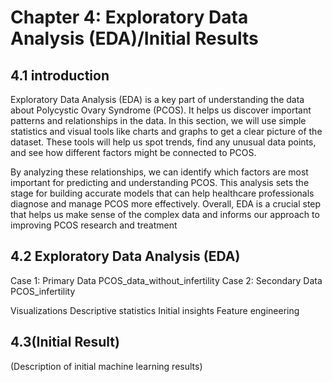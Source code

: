 # Chapter 4: Exploratory Data Analysis (EDA)/Initial Results
## 4.1 introduction
Exploratory Data Analysis (EDA) is a key part of understanding the data about Polycystic Ovary Syndrome (PCOS). It helps us discover important patterns and relationships in the data. In this section, we will use simple statistics and visual tools like charts and graphs to get a clear picture of the dataset. These tools will help us spot trends, find any unusual data points, and see how different factors might be connected to PCOS.

By analyzing these relationships, we can identify which factors are most important for predicting and understanding PCOS. This analysis sets the stage for building accurate models that can help healthcare professionals diagnose and manage PCOS more effectively. Overall, EDA is a crucial step that helps us make sense of the complex data and informs our approach to improving PCOS research and treatment

## 4.2 Exploratory Data Analysis (EDA)
Case 1: Primary Data PCOS_data_without_infertility
Case 2: Secondary Data PCOS_infertility

Visualizations
Descriptive statistics
Initial insights
Feature engineering

## 4.3(Initial Result)
(Description of initial machine learning results)
